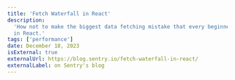 ```yaml
---
title: 'Fetch Waterfall in React'
description:
  'How not to make the biggest data fetching mistake that every beginner makes
  in React.'
tags: ['performance']
date: December 18, 2023
isExternal: true
externalUrl: https://blog.sentry.io/fetch-waterfall-in-react/
externalLabel: on Sentry's blog
---
```

